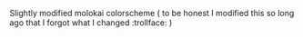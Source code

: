 Slightly modified molokai colorscheme ( to be honest I modified this so long ago that I forgot what I changed :trollface: )
